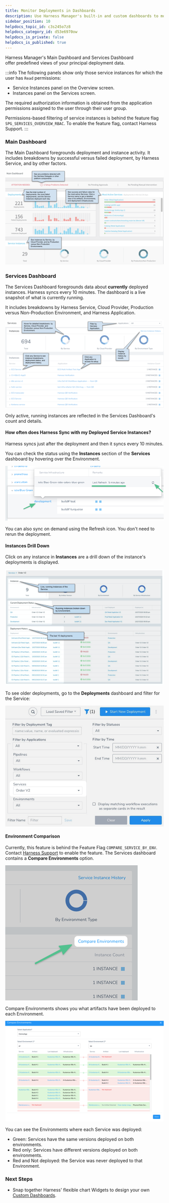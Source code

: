 ```yaml
---
title: Monitor Deployments in Dashboards
description: Use Harness Manager's built-in and custom dashboards to monitor and report on your deployment and related data.
sidebar_position: 10
helpdocs_topic_id: c3s245o7z8
helpdocs_category_id: d53e6970ow
helpdocs_is_private: false
helpdocs_is_published: true
---
```


Harness Manager's Main Dashboard and Services Dashboard offer predefined views of your principal deployment data.


:::info
The following panels show only those service instances for which the user has `Read` permissions:
* Service Instances panel on the Overview screen.
* Instances panel on the Services screen.  

The required authorization information is obtained from the application permissions assigned to the user through their user group.

Permissions-based filtering of service instances is behind the feature flag `SPG_SERVICES_OVERVIEW_RBAC`. To enable the feature flag, contact Harness Support.
:::

### Main Dashboard

The Main Dashboard foregrounds deployment and instance activity.  It includes breakdowns by successful versus failed deployment, by Harness Service, and by other factors.

![](./static/main-and-services-dashboards-00.png)


### Services Dashboard

The Services Dashboard foregrounds data about **currently** deployed instances. Harness syncs every 10 minutes. The dashboard is a live snapshot of what is currently running.

It includes breakdowns by Harness Service, Cloud Provider, Production versus Non-Production Environment, and Harness Application.

![](./static/main-and-services-dashboards-01.png)

Only active, running instances are reflected in the Services Dashboard's count and details.

#### How often does Harness Sync with my Deployed Service Instances?

Harness syncs just after the deployment and then it syncs every 10 minutes.

You can check the status using the **Instances** section of the **Services** dashboard by hovering over the Environment.

![](./static/main-and-services-dashboards-02.png)

You can also sync on demand using the Refresh icon. You don't need to rerun the deployment.

#### Instances Drill Down

Click on any instance in **Instances** are a drill down of the instance's deployments is displayed.

![](./static/main-and-services-dashboards-03.png)

To see older deployments, go to the **Deployments** dashboard and filter for the Service:

![](./static/main-and-services-dashboards-04.png)


#### Environment Comparison

Currently, this feature is behind the Feature Flag `COMPARE_SERVICE_BY_ENV`. Contact [Harness Support](mailto:support@harness.io) to enable the feature. The Services dashboard contains a **Compare Environments** option.

![](./static/main-and-services-dashboards-05.png)

Compare Environments shows you what artifacts have been deployed to each Environment.

![](./static/main-and-services-dashboards-06.png)

You can see the Environments where each Service was deployed:

* Green: Services have the same versions deployed on both environments.
* Red only: Services have different versions deployed on both environments.
* Red and Not deployed: the Service was never deployed to that Environment.

### Next Steps

* Snap together Harness' flexible chart Widgets to design your own [Custom Dashboards](custom-dashboards.md).

